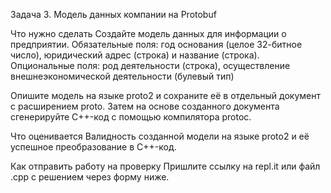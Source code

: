 Задача 3. Модель данных компании на Protobuf


Что нужно сделать
Создайте модель данных для информации о предприятии. Обязательные поля: год основания (целое 32-битное число), юридический адрес (строка) и название (строка). Опциональные поля: род деятельности (строка), осуществление внешнеэкономической деятельности (булевый тип)

Опишите модель на языке proto2 и сохраните её в отдельный документ с расширением proto. Затем на основе созданного документа сгенерируйте C++-код с помощью компилятора protoc.



Что оценивается
Валидность созданной модели на языке proto2 и её успешное преобразование в C++-код.



Как отправить работу на проверку
Пришлите ссылку на repl.it или файл .срр с решением через форму ниже.